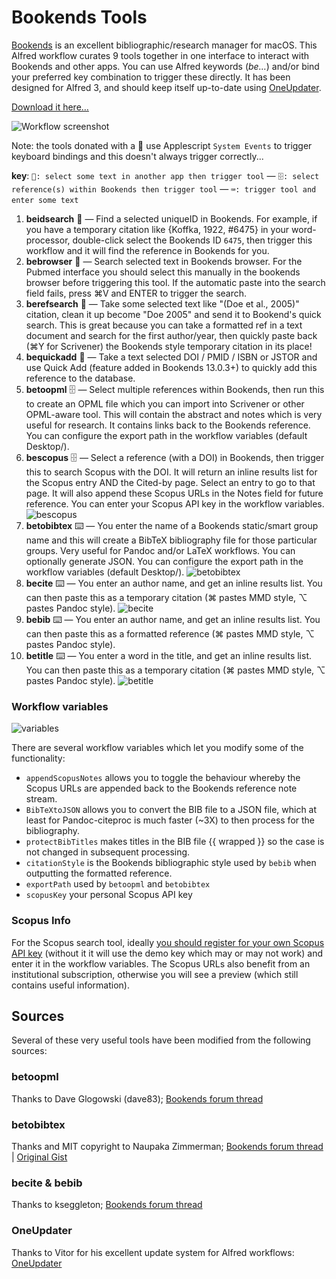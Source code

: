 # Bookends Tools

[Bookends](http://www.sonnysoftware.com/) is an excellent bibliographic/research manager for macOS. This Alfred workflow curates 9 tools together in one interface to interact with Bookends and other apps. You can use Alfred keywords (*be…*) and/or bind your preferred key combination to trigger these directly. It has been designed for Alfred 3, and should keep itself up-to-date using [OneUpdater](https://github.com/vitorgalvao/alfred-workflows/tree/master/OneUpdater).

[Download it here…](https://raw.githubusercontent.com/iandol/bookends-tools/master/bookends-tools.alfredworkflow)

![Workflow screenshot](https://raw.githubusercontent.com/iandol/bookends-tools/master/images/workflow.png)

Note: the tools donated with a 📄 use Applescript `System Events` to trigger keyboard bindings and this doesn't always trigger correctly... 

**key**: `📄: select some text in another app then trigger tool` — `🗄: select reference(s) within Bookends then trigger tool` — `⌨️: trigger tool and enter some text`  

1. **beidsearch** 📄 — Find a selected uniqueID in Bookends. For example, if you have a temporary citation like {Koffka, 1922, #6475} in your word-processor, double-click select the Bookends ID `6475`, then trigger this workflow and it will find the reference in Bookends for you.
2. **bebrowser** 📄 — Search selected text in Bookends browser. For the Pubmed interface you should select this manually in the bookends browser before triggering this tool. If the automatic paste into the search field fails, press ⌘V and ENTER to trigger the search.
3. **berefsearch** 📄 — Take some selected text like "(Doe et al., 2005)" citation, clean it up become "Doe 2005" and send it to Bookend's quick search. This is great because you can take a formatted ref in a text document and search for the first author/year, then quickly paste back (⌘Y for Scrivener) the Bookends style temporary citation in its place!
4. **bequickadd** 📄 — Take a text selected DOI / PMID / ISBN or JSTOR and use Quick Add (feature added in Bookends 13.0.3+) to quickly add this reference to the database.
5. **betoopml** 🗄 — Select multiple references within Bookends, then run this to create an OPML file which you can import into Scrivener or other OPML-aware tool. This will contain the abstract and notes which is very useful for research. It contains links back to the Bookends reference. You can configure the export path in the workflow variables (default Desktop/).
6.  **bescopus** 🗄 — Select a reference (with a DOI) in Bookends, then trigger this to search Scopus with the DOI.  It will return an inline results list for the Scopus entry AND the Cited-by page. Select an entry to go to that page. It will also append these Scopus URLs in the Notes field for future reference. You can enter your Scopus API key in the workflow variables. ![bescopus](https://raw.githubusercontent.com/iandol/bookends-tools/master/images/5.png)
7. **betobibtex** ⌨️ — You enter the name of a Bookends static/smart group name and this will create a BibTeX bibliography file for those particular groups. Very useful for Pandoc and/or LaTeX workflows. You can optionally generate JSON. You can configure the export path in the workflow variables (default Desktop/). ![betobibtex](https://raw.githubusercontent.com/iandol/bookends-tools/master/images/6.png)
8. **becite** ⌨️ — You enter an author name, and get an inline results list. You can then paste this as a temporary citation (⌘ pastes MMD style, ⌥ pastes Pandoc style).  ![becite](https://raw.githubusercontent.com/iandol/bookends-tools/master/images/7.png)
9. **bebib** ⌨️ — You enter an author name, and get an inline results list. You can then paste this as a formatted reference (⌘ pastes MMD style, ⌥ pastes Pandoc style).
10. **betitle** ⌨️ — You enter a word in the title, and get an inline results list. You can then paste this as a temporary citation (⌘ pastes MMD style, ⌥ pastes Pandoc style).  ![betitle](https://raw.githubusercontent.com/iandol/bookends-tools/master/images/betitle.png)

### Workflow variables

![variables](https://raw.githubusercontent.com/iandol/bookends-tools/master/images/variables.png)  

There are several workflow variables which let you modify some of the functionality: 

* `appendScopusNotes` allows you to toggle the behaviour whereby the Scopus URLs are appended back to the Bookends reference note stream. 
* `BibTeXtoJSON` allows you to convert the BIB file to a JSON file, which at least for Pandoc-citeproc is much faster (~3X) to then process for the bibliography. 
* `protectBibTitles` makes titles in the BIB file {{ wrapped }} so the case is not changed in subsequent processing.
* `citationStyle` is the Bookends bibliographic style used by `bebib` when outputting the formatted reference.
* `exportPath` used by `betoopml` and `betobibtex`
* `scopusKey` your personal Scopus API key

### Scopus Info
For the Scopus search tool, ideally [you should register for your own Scopus API key](https://dev.elsevier.com/) (without it it will use the demo key which may or may not work) and enter it in the workflow variables. The Scopus URLs also benefit from an institutional subscription, otherwise you will see a preview (which still contains useful information). 

## Sources
Several of these very useful tools have been modified from the following sources:

### betoopml
Thanks to Dave Glogowski (dave83); [Bookends forum thread](https://www.sonnysoftware.com/phpBB3/viewtopic.php?f=6&t=3882)

### betobibtex
Thanks and MIT copyright to Naupaka Zimmerman; [Bookends forum thread](https://www.sonnysoftware.com/phpBB3/viewtopic.php?f=6&t=4246) | [Original Gist](https://gist.github.com/naupaka/3637da8f1449a279a79e643575a7c2e1)

### becite & bebib
Thanks to kseggleton; [Bookends forum thread](https://www.sonnysoftware.com/phpBB3/viewtopic.php?f=6&t=4051)

### OneUpdater
Thanks to Vitor for his excellent update system for Alfred workflows: [OneUpdater](https://github.com/vitorgalvao/alfred-workflows/tree/master/OneUpdater)

